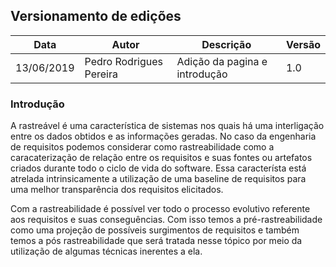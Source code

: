 ## Versionamento de edições
|Data      |        Autor            |           Descrição           |Versão|
|----------|-------------------------|-------------------------------|------|
|13/06/2019| Pedro Rodrigues Pereira | Adição da pagina e introdução | 1.0  |

### Introdução

A rastreável é uma característica de sistemas nos quais há uma interligação entre os dados obtidos e as informações geradas. No caso da engenharia de requisitos podemos considerar como rastreabilidade como a caracaterização de relação entre os requisitos e suas fontes ou artefatos criados durante todo o ciclo de vida do software. Essa característa está atrelada intrinsicamente a utilização de uma baseline de requisitos para uma melhor transparência dos requisitos elicitados.

Com a rastreabilidade é possível ver todo o processo evolutivo referente aos requisitos e suas conseguências.
Com isso temos a pré-rastreabilidade como uma projeção de possíveis surgimentos de requisitos e também temos a pós rastreabilidade que será tratada nesse tópico por meio da utilização de algumas técnicas inerentes a ela.